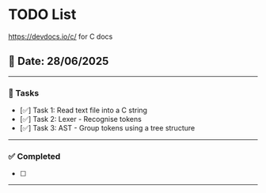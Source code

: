 # TODO List
https://devdocs.io/c/ for C docs
## 📅 Date: 28/06/2025

---

### 📝 Tasks

- [✅] Task 1: Read text file into a C string
- [✅] Task 2: Lexer - Recognise tokens
- [✅] Task 3: AST - Group tokens using a tree structure
---

### ✅ Completed

- [ ] 

---


